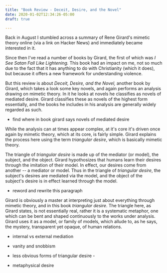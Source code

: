 ```yaml
---
title: "Book Review - Deceit, Desire, and the Novel"
date: 2020-01-02T12:34:26-05:00
draft: true

---
```


Back in August I stumbled across a summary of Rene Girard's mimetic
theory online (via a link on Hacker News) and immediately became
interested in it.

Since then I've read a number of books by Girard, the first of which
was *I See Satan Fall Like Lightening.* This book had an impact on me,
not so much due to the fact that it has anything to do with
Christianity (which it does), but because it offers a new framework
for understanding violence.

But this review is about *Deceit, Desire, and the Novel,* another book
by Girard, which takes a look some key novels, and again performs an
analysis drawing on mimetic theory.  In it he looks at novels he
classifies as novels of mediated desire.  Girard classifies these as
novels of the highest form essentially, and the books he includes in
his analysis are generally widely regarded as such.

* find where in book girard says novels of mediated desire

While the analysis can at times appear complex, at it's core it's
driven once again by mimetic theory, which at its core, is fairly
simple.  Girard explains the process here using the term *triangular
desire*, which is basically mimetic theory.

The triangle of *triangular desire* is made up of the mediator (or
model), the subject, and the object.  Girard hypothosizes that humans
learn their desires through the imitation of their model.  In effect,
our desires come from another -- a mediator or model.  Thus in the
triangle of *triangular desire*, the subject's desires are mediated
via the model, and the object of the subject's desire is in effect
learned through the model.

* reword and rewrite this paragraph

Girard is obviously a master at interpreting just about everything
through mimetic theory, and in this book *triangular desire*.  The
triangle here, as Girard states, is not essentially real, rather it is
a systematic metaphor, one which can be bent and shaped continuously
to the works under analysis.  Girard uses it as a model, or family of
models, which allude to, as he says, the mystery, transparent yet
opaque, of human relations.

* internal vs external mediation

* vanity and snobbism

* less obvious forms of triangular desire -

* metaphysical desire 

